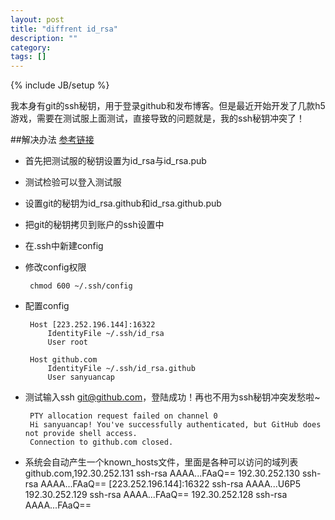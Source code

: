 ```yaml
---
layout: post
title: "diffrent id_rsa"
description: ""
category: 
tags: []
---
```

{% include JB/setup %}

我本身有git的ssh秘钥，用于登录github和发布博客。但是最近开始开发了几款h5游戏，需要在测试服上面测试，直接导致的问题就是，我的ssh秘钥冲突了！

##解决办法
[参考链接](http://www.leeyupeng.com/2011/11/multiple-ssh-private-keys/)


 * 首先把测试服的秘钥设置为id_rsa与id_rsa.pub
 * 测试检验可以登入测试服
 * 设置git的秘钥为id_rsa.github和id_rsa.github.pub
 * 把git的秘钥拷贝到账户的ssh设置中
 * 在.ssh中新建config
 * 修改config权限

        chmod 600 ~/.ssh/config

 * 配置config

        Host [223.252.196.144]:16322
            IdentityFile ~/.ssh/id_rsa
            User root
         
        Host github.com
            IdentityFile ~/.ssh/id_rsa.github
            User sanyuancap

 * 测试输入ssh git@github.com，登陆成功！再也不用为ssh秘钥冲突发愁啦~

        PTY allocation request failed on channel 0
        Hi sanyuancap! You've successfully authenticated, but GitHub does not provide shell access.
        Connection to github.com closed.

 * 系统会自动产生一个known_hosts文件，里面是各种可以访问的域列表
        github.com,192.30.252.131 ssh-rsa AAAA...FAaQ==
        192.30.252.130 ssh-rsa AAAA...FAaQ==
        [223.252.196.144]:16322 ssh-rsa AAAA...U6P5
        192.30.252.129 ssh-rsa AAAA...FAaQ==
        192.30.252.128 ssh-rsa AAAA...FAaQ==


























